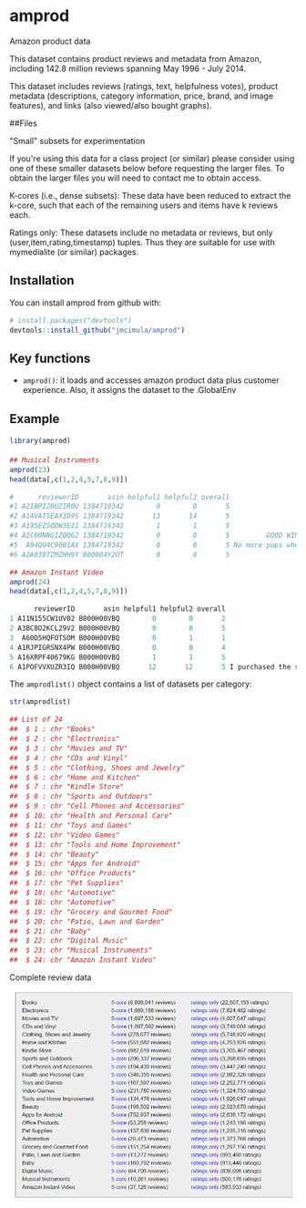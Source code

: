 # amprod

Amazon product data

This dataset contains product reviews and metadata from Amazon, including 142.8 million reviews spanning May 1996 - July 2014.

This dataset includes reviews (ratings, text, helpfulness votes), product metadata (descriptions, category information, price, brand, and image features), and links (also viewed/also bought graphs).

##Files

"Small" subsets for experimentation

If you're using this data for a class project (or similar) please consider using one of these smaller datasets below before requesting the larger files. To obtain the larger files you will need to contact me to obtain access.

K-cores (i.e., dense subsets): These data have been reduced to extract the k-core, such that each of the remaining users and items have k reviews each.

Ratings only: These datasets include no metadata or reviews, but only (user,item,rating,timestamp) tuples. Thus they are suitable for use with mymedialite (or similar) packages.

## Installation

You can install amprod from github with:

```R
# install.packages("devtools")
devtools::install_github("jmcimula/amprod")
```

## Key functions

* `amprod()`: it loads and accesses amazon product data plus customer experience. Also, it assigns the dataset to the .GlobalEnv

## Example 

``` r
library(amprod)

## Musical Instruments
amprod(23)
head(data[,c(1,2,4,5,7,8,9)])
```

```r
#      reviewerID       asin helpful1 helpful2 overall                               summary unixReviewTime
#1 A2IBPI20UZIR0U 1384719342        0        0       5                                  good     1393545600
#2 A14VAT5EAX3D9S 1384719342       13       14       5                                  Jake     1363392000
#3 A195EZSQDW3E21 1384719342        1        1       5                  It Does The Job Well     1377648000
#4 A2C00NNG1ZQQG2 1384719342        0        0       5         GOOD WINDSCREEN FOR THE MONEY     1392336000
#5  A94QU4C90B1AX 1384719342        0        0       5 No more pops when I record my vocals.     1392940800
#6 A2A039TZMZHH9Y B00004Y2UT        0        0       5                        The Best Cable     1356048000
```

``` r
## Amazon Instant Video
amprod(24) 
head(data[,c(1,2,4,5,7,8,9)])
```

``` r
      reviewerID       asin helpful1 helpful2 overall                                            summary unixReviewTime
1 A11N155CW1UV02 B000H00VBQ        0        0       2                         A little bit boring for me   1399075200
2 A3BC8O2KCL29V2 B000H00VBQ        0        0       5                              Excellent Grown Up TV   1346630400
3  A60D5HQFOTSOM B000H00VBQ        0        1       1                              Way too boring for me   1381881600
4 A1RJPIGRSNX4PW B000H00VBQ        0        0       4                        Robson Green is mesmerizing   1383091200
5 A16XRPF40679KG B000H00VBQ        1        1       5                     Robson green and great writing   1234310400
6 A1POFVVXUZR3IQ B000H00VBQ       12       12       5 I purchased the series via streaming and loved it!   1318291200
```

The `amprodlist()` object contains a list of datasets per category:

``` r
str(amprodlist)
```

``` r
## List of 24
##  $ 1 : chr "Books"
##  $ 2 : chr "Electronics"
##  $ 3 : chr "Movies and TV"
##  $ 4 : chr "CDs and Vinyl"
##  $ 5 : chr "Clothing, Shoes and Jewelry"
##  $ 6 : chr "Home and Kitchen"
##  $ 7 : chr "Kindle Store"
##  $ 8 : chr "Sports and Outdoors"
##  $ 9 : chr "Cell Phones and Accessories"
##  $ 10: chr "Health and Personal Care"
##  $ 11: chr "Toys and Games"
##  $ 12: chr "Video Games"
##  $ 13: chr "Tools and Home Improvement"
##  $ 14: chr "Beauty"
##  $ 15: chr "Apps for Android"
##  $ 16: chr "Office Products"
##  $ 17: chr "Pet Supplies"
##  $ 18: chr "Automotive"
##  $ 18: chr "Automotive"
##  $ 19: chr "Grocery and Gourmet Food"
##  $ 20: chr "Patio, Lawn and Garden"
##  $ 21: chr "Baby"
##  $ 22: chr "Digital Music"
##  $ 23: chr "Musical Instruments"
##  $ 24: chr "Amazon Instant Video"
```

Complete review data

![alt tag](https://github.com/jmcimula/cv/blob/master/img.PNG)


